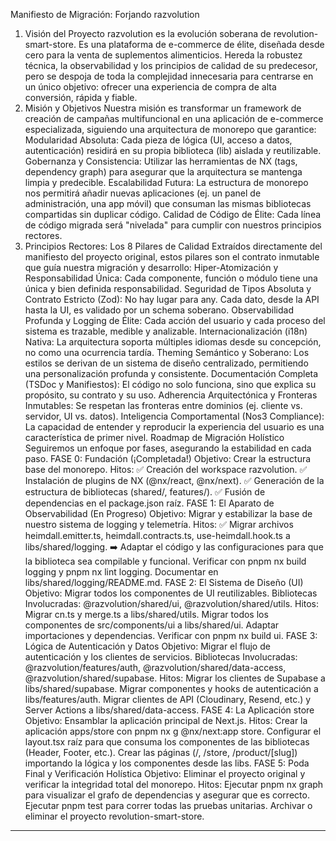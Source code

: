 Manifiesto de Migración: Forjando razvolution
1. Visión del Proyecto
razvolution es la evolución soberana de revolution-smart-store. Es una plataforma de e-commerce de élite, diseñada desde cero para la venta de suplementos alimenticios. Hereda la robustez técnica, la observabilidad y los principios de calidad de su predecesor, pero se despoja de toda la complejidad innecesaria para centrarse en un único objetivo: ofrecer una experiencia de compra de alta conversión, rápida y fiable.
2. Misión y Objetivos
Nuestra misión es transformar un framework de creación de campañas multifuncional en una aplicación de e-commerce especializada, siguiendo una arquitectura de monorepo que garantice:
Modularidad Absoluta: Cada pieza de lógica (UI, acceso a datos, autenticación) residirá en su propia biblioteca (lib) aislada y reutilizable.
Gobernanza y Consistencia: Utilizar las herramientas de NX (tags, dependency graph) para asegurar que la arquitectura se mantenga limpia y predecible.
Escalabilidad Futura: La estructura de monorepo nos permitirá añadir nuevas aplicaciones (ej. un panel de administración, una app móvil) que consuman las mismas bibliotecas compartidas sin duplicar código.
Calidad de Código de Élite: Cada línea de código migrada será "nivelada" para cumplir con nuestros principios rectores.
3. Principios Rectores: Los 8 Pilares de Calidad
Extraídos directamente del manifiesto del proyecto original, estos pilares son el contrato inmutable que guía nuestra migración y desarrollo:
Hiper-Atomización y Responsabilidad Única: Cada componente, función o módulo tiene una única y bien definida responsabilidad.
Seguridad de Tipos Absoluta y Contrato Estricto (Zod): No hay lugar para any. Cada dato, desde la API hasta la UI, es validado por un schema soberano.
Observabilidad Profunda y Logging de Élite: Cada acción del usuario y cada proceso del sistema es trazable, medible y analizable.
Internacionalización (i18n) Nativa: La arquitectura soporta múltiples idiomas desde su concepción, no como una ocurrencia tardía.
Theming Semántico y Soberano: Los estilos se derivan de un sistema de diseño centralizado, permitiendo una personalización profunda y consistente.
Documentación Completa (TSDoc y Manifiestos): El código no solo funciona, sino que explica su propósito, su contrato y su uso.
Adherencia Arquitectónica y Fronteras Inmutables: Se respetan las fronteras entre dominios (ej. cliente vs. servidor, UI vs. datos).
Inteligencia Comportamental (Nos3 Compliance): La capacidad de entender y reproducir la experiencia del usuario es una característica de primer nivel.
Roadmap de Migración Holístico
Seguiremos un enfoque por fases, asegurando la estabilidad en cada paso.
FASE 0: Fundación (¡Completada!)
Objetivo: Crear la estructura base del monorepo.
Hitos:
✅ Creación del workspace razvolution.
✅ Instalación de plugins de NX (@nx/react, @nx/next).
✅ Generación de la estructura de bibliotecas (shared/, features/).
✅ Fusión de dependencias en el package.json raíz.
FASE 1: El Aparato de Observabilidad (En Progreso)
Objetivo: Migrar y estabilizar la base de nuestro sistema de logging y telemetría.
Hitos:
✅ Migrar archivos heimdall.emitter.ts, heimdall.contracts.ts, use-heimdall.hook.ts a libs/shared/logging.
➡️ Adaptar el código y las configuraciones para que la biblioteca sea compilable y funcional.
Verificar con pnpm nx build logging y pnpm nx lint logging.
Documentar en libs/shared/logging/README.md.
FASE 2: El Sistema de Diseño (UI)
Objetivo: Migrar todos los componentes de UI reutilizables.
Bibliotecas Involucradas: @razvolution/shared/ui, @razvolution/shared/utils.
Hitos:
Migrar cn.ts y merge.ts a libs/shared/utils.
Migrar todos los componentes de src/components/ui a libs/shared/ui.
Adaptar importaciones y dependencias.
Verificar con pnpm nx build ui.
FASE 3: Lógica de Autenticación y Datos
Objetivo: Migrar el flujo de autenticación y los clientes de servicios.
Bibliotecas Involucradas: @razvolution/features/auth, @razvolution/shared/data-access, @razvolution/shared/supabase.
Hitos:
Migrar los clientes de Supabase a libs/shared/supabase.
Migrar componentes y hooks de autenticación a libs/features/auth.
Migrar clientes de API (Cloudinary, Resend, etc.) y Server Actions a libs/shared/data-access.
FASE 4: La Aplicación store
Objetivo: Ensamblar la aplicación principal de Next.js.
Hitos:
Crear la aplicación apps/store con pnpm nx g @nx/next:app store.
Configurar el layout.tsx raíz para que consuma los componentes de las bibliotecas (Header, Footer, etc.).
Crear las páginas (/, /store, /product/[slug]) importando la lógica y los componentes desde las libs.
FASE 5: Poda Final y Verificación Holística
Objetivo: Eliminar el proyecto original y verificar la integridad total del monorepo.
Hitos:
Ejecutar pnpm nx graph para visualizar el grafo de dependencias y asegurar que es correcto.
Ejecutar pnpm test para correr todas las pruebas unitarias.
Archivar o eliminar el proyecto revolution-smart-store.

---


